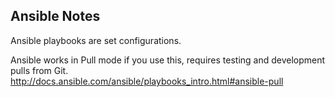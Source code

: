 Ansible Notes
-------------

Ansible playbooks are set configurations.

Ansible works in Pull mode if you use this, requires testing and development pulls from Git.
http://docs.ansible.com/ansible/playbooks_intro.html#ansible-pull
